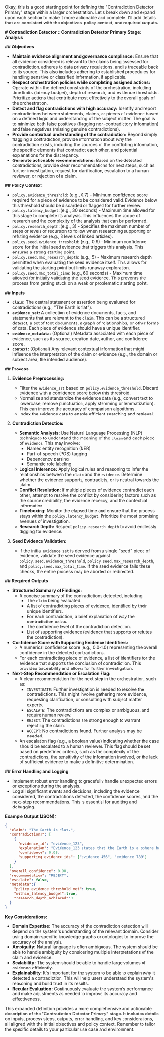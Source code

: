Okay, this is a good starting point for defining the "Contradiction Detector Primary" stage within a larger orchestration.  Let's break down and expand upon each section to make it more actionable and complete.  I'll add details that are consistent with the objectives, policy context, and required outputs.

**# Contradiction Detector :: Contradiction Detector Primary**
**Stage: Analysis**

**## Objectives**

*   **Maintain evidence alignment and governance compliance:** Ensure that all evidence considered is relevant to the claims being assessed for contradiction, adheres to data privacy regulations, and is traceable back to its source.  This also includes adhering to established procedures for handling sensitive or classified information, if applicable.
*   **Respect orchestration policies while completing assigned actions:**  Operate within the defined constraints of the orchestration, including time limits (latency budget), depth of research, and evidence thresholds.  Prioritize actions that contribute most effectively to the overall goals of the orchestration.
*   **Detect and flag contradictions with high accuracy:** Identify and report contradictions between statements, claims, or pieces of evidence based on a defined logic and understanding of the subject matter. The goal is to minimize both false positives (flagging non-contradictory information) and false negatives (missing genuine contradictions).
*   **Provide contextual understanding of the contradiction:**  Beyond simply flagging a contradiction, provide information about *why* the contradiction exists, including the sources of the conflicting information, the specific elements that contradict each other, and potential explanations for the discrepancy.
*   **Generate actionable recommendations:**  Based on the detected contradictions, provide clear recommendations for next steps, such as further investigation, request for clarification, escalation to a human reviewer, or rejection of a claim.

**## Policy Context**

*   `policy.evidence_threshold`: (e.g., 0.7) - Minimum confidence score required for a piece of evidence to be considered valid. Evidence below this threshold should be discarded or flagged for further review.
*   `policy.latency_budget`: (e.g., 30 seconds) - Maximum time allowed for this stage to complete its analysis.  This influences the scope of research and the complexity of the analysis that can be performed.
*   `policy.research_depth`: (e.g., 3) -  Specifies the maximum number of steps or levels of recursion to follow when researching supporting or refuting evidence (e.g., 3 levels of linked articles).
*   `policy.seed.evidence_threshold`: (e.g., 0.9) - Minimum confidence score for the initial seed evidence that triggers this analysis. This ensures a strong starting point.
*   `policy.seed.max_research_depth`: (e.g., 5) - Maximum research depth permitted when evaluating the seed evidence itself.  This allows for validating the starting point but limits runaway exploration.
*   `policy.seed.max_total_time`: (e.g., 60 seconds) - Maximum time allowed for initially validating the seed evidence.  This prevents the process from getting stuck on a weak or problematic starting point.

**## Inputs**

*   **`claim`:** The central statement or assertion being evaluated for contradictions (e.g., "The Earth is flat").
*   **`evidence_set`:** A collection of evidence documents, facts, and statements that are relevant to the `claim`. This can be a structured dataset, a set of text documents, a graph of relationships, or other forms of data. Each piece of evidence should have a unique identifier.
*   **`evidence_metadata`:** (Optional) Metadata associated with each piece of evidence, such as its source, creation date, author, and confidence score.
*   **`context`:** (Optional)  Any relevant contextual information that might influence the interpretation of the claim or evidence (e.g., the domain or subject area, the intended audience).

**## Process**

1.  **Evidence Preprocessing:**
    *   Filter the `evidence_set` based on `policy.evidence_threshold`. Discard evidence with a confidence score below this threshold.
    *   Normalize and standardize the evidence data (e.g., convert text to lowercase, remove punctuation, apply stemming or lemmatization).  This can improve the accuracy of comparison algorithms.
    *   Index the evidence data to enable efficient searching and retrieval.

2.  **Contradiction Detection:**
    *   **Semantic Analysis:** Use Natural Language Processing (NLP) techniques to understand the meaning of the `claim` and each piece of `evidence`.  This may involve:
        *   Named entity recognition (NER)
        *   Part-of-speech (POS) tagging
        *   Dependency parsing
        *   Semantic role labeling
    *   **Logical Inference:** Apply logical rules and reasoning to infer the relationships between the `claim` and the `evidence`.  Determine whether the evidence supports, contradicts, or is neutral towards the claim.
    *   **Conflict Resolution:** If multiple pieces of evidence contradict each other, attempt to resolve the conflict by considering factors such as the source credibility, the evidence recency, and the contextual information.
    *   **Timeboxing:** Monitor the elapsed time and ensure that the process stays within the `policy.latency_budget`.  Prioritize the most promising avenues of investigation.
    *   **Research Depth:** Respect `policy.research_depth` to avoid endlessly digging for evidence.

3.  **Seed Evidence Validation:**
    *   If the initial `evidence_set` is derived from a single "seed" piece of evidence, validate the seed evidence against `policy.seed.evidence_threshold`, `policy.seed.max_research_depth`, and `policy.seed.max_total_time`.  If the seed evidence fails these checks, the entire process may be aborted or redirected.

**## Required Outputs**

*   **Structured Summary of Findings:**
    *   A concise summary of the contradictions detected, including:
        *   The `claim` being evaluated.
        *   A list of contradicting pieces of evidence, identified by their unique identifiers.
        *   For each contradiction, a brief explanation of *why* the contradiction exists.
        *   The confidence level of the contradiction detection.
        *   List of supporting evidence (evidence that supports or refutes the contradiction).
*   **Confidence Score with Supporting Evidence Identifiers:**
    *   A numerical confidence score (e.g., 0.0-1.0) representing the overall confidence in the detected contradictions.
    *   For each contradicting piece of evidence, a list of identifiers for the evidence that supports the conclusion of contradiction.  This provides traceability and allows for further investigation.
*   **Next-Step Recommendation or Escalation Flag:**
    *   A clear recommendation for the next step in the orchestration, such as:
        *   `INVESTIGATE`:  Further investigation is needed to resolve the contradictions. This might involve gathering more evidence, requesting clarification, or consulting with subject matter experts.
        *   `ESCALATE`: The contradictions are complex or ambiguous, and require human review.
        *   `REJECT`: The contradictions are strong enough to warrant rejecting the claim.
        *   `ACCEPT`: No contradictions found. Further analysis may be needed.
    *   An escalation flag (e.g., a boolean value) indicating whether the case should be escalated to a human reviewer.  This flag should be set based on predefined criteria, such as the complexity of the contradictions, the sensitivity of the information involved, or the lack of sufficient evidence to make a definitive determination.

**## Error Handling and Logging**

*   Implement robust error handling to gracefully handle unexpected errors or exceptions during the analysis.
*   Log all significant events and decisions, including the evidence considered, the contradictions detected, the confidence scores, and the next-step recommendations. This is essential for auditing and debugging.

**Example Output (JSON):**

```json
{
  "claim": "The Earth is flat.",
  "contradictions": [
    {
      "evidence_id": "evidence_123",
      "explanation": "Evidence_123 states that the Earth is a sphere based on satellite imagery, which contradicts the claim that the Earth is flat.",
      "confidence": 0.95,
      "supporting_evidence_ids": ["evidence_456", "evidence_789"]
    }
  ],
  "overall_confidence": 0.90,
  "recommendation": "REJECT",
  "escalate": false,
  "metadata":{
    "policy_evidence_threshold_met": true,
    "within_latency_budget":true,
    "research_depth_achieved":3
  }
}
```

**Key Considerations:**

*   **Domain Expertise:**  The accuracy of the contradiction detection will depend on the system's understanding of the relevant domain. Consider using domain-specific knowledge graphs or ontologies to improve the accuracy of the analysis.
*   **Ambiguity:**  Natural language is often ambiguous. The system should be able to handle ambiguity by considering multiple interpretations of the claim and evidence.
*   **Scalability:**  The system should be able to handle large volumes of evidence efficiently.
*   **Explainability:**  It's important for the system to be able to explain *why* it detected a contradiction. This will help users understand the system's reasoning and build trust in its results.
*   **Regular Evaluation:** Continuously evaluate the system's performance and make adjustments as needed to improve its accuracy and effectiveness.

This expanded definition provides a more comprehensive and actionable description of the "Contradiction Detector Primary" stage.  It includes details on inputs, process steps, outputs, error handling, and key considerations, all aligned with the initial objectives and policy context.  Remember to tailor the specific details to your particular use case and environment.